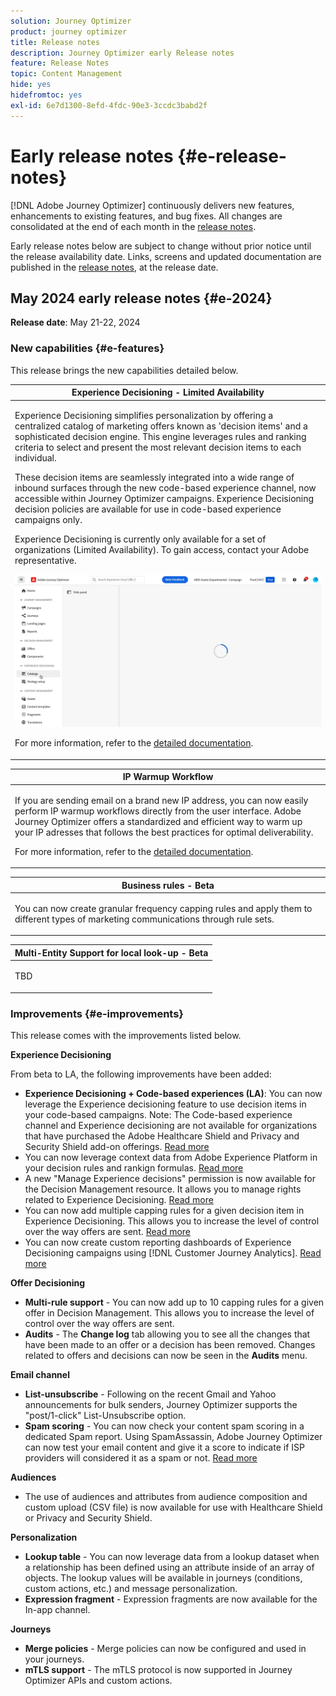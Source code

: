 ```yaml
---
solution: Journey Optimizer
product: journey optimizer
title: Release notes
description: Journey Optimizer early Release notes
feature: Release Notes
topic: Content Management
hide: yes
hidefromtoc: yes
exl-id: 6e7d1300-8efd-4fdc-90e3-3ccdc3babd2f
---
```

# Early release notes {#e-release-notes}

[!DNL Adobe Journey Optimizer] continuously delivers new features, enhancements to existing features, and bug fixes. All changes are consolidated at the end of each month in the [release notes](release-notes.md). 

Early release notes below are subject to change without prior notice until the release availability date. Links, screens and updated documentation are published in the [release notes](release-notes.md), at the release date.

## May 2024 early release notes {#e-2024}

**Release date**: May 21-22, 2024

### New capabilities {#e-features}

This release brings the new capabilities detailed below.


<table>
<thead>
<tr>
<th><strong>Experience Decisioning - Limited Availability</strong><br/></th>
</tr>
</thead>
<tbody>
<tr>
<td>
<p>Experience Decisioning simplifies personalization by offering a centralized catalog of marketing offers known as 'decision items' and a sophisticated decision engine. This engine leverages rules and ranking criteria to select and present the most relevant decision items to each individual.</p>
<p>These decision items are seamlessly integrated into a wide range of inbound surfaces through the new code-based experience channel, now accessible within Journey Optimizer campaigns. Experience Decisioning decision policies are available for use in code-based experience campaigns only.</p>
<p>Experience Decisioning is currently only available for a set of organizations (Limited Availability). To gain access, contact your Adobe representative.</p>
<img src="assets/do-not-localize/gif-exd.gif"/>
<p>For more information, refer to the <a href="../experience-decisioning/gs-experience-decisioning.md">detailed documentation</a>.</p>
</td>
</tr>
</tbody>
</table>


<table>
<thead>
<tr>
<th><strong>IP Warmup Workflow</strong><br/></th>
</tr>
</thead>
<tbody>
<tr>
<td>
<p>If you are sending email on a brand new IP address, you can now easily perform IP warmup workflows directly from the user interface. Adobe Journey Optimizer offers a standardized and efficient way to warm up your IP adresses that follows the best practices for optimal deliverability.</p>
<p>For more information, refer to the <a href="../configuration/ip-warmup-gs.md">detailed documentation</a>.</p>
</td>
</tr>
</tbody>
</table>

<table>
<thead>
<tr>
<th><strong>Business rules - Beta</strong><br/></th>
</tr>
</thead>
<tbody>
<tr>
<td>
<p>You can now create granular frequency capping rules and apply them to different types of marketing communications through rule sets. </p>
</td>
</tr>
</tbody>
</table>


<table>
<thead>
<tr>
<th><strong>Multi-Entity Support for local look-up - Beta</strong><br/></th>
</tr>
</thead>
<tbody>
<tr>
<td>
<p>TBD</p>
</td>
</tr>
</tbody>
</table>


<!--table>
<thead>
<tr>
<th><strong>Email Surface Personalization - Private beta </strong><br/></th>
</tr>
</thead>
<tbody>
<tr>
<td>
<p>You can now define dynamic subdomains and personalized header parameters when creating email channel surfaces, for increased flexibility and control over your email settings.</p>
</td>
</tr>
</tbody>
</table-->

### Improvements {#e-improvements}

This release comes with the improvements listed below.

**Experience Decisioning**

From beta to LA, the following improvements have been added:

* **Experience Decisioning + Code-based experiences (LA)**: You can now leverage the Experience decisioning feature to use decision items in your code-based campaigns. Note: The Code-based experience channel and Experience decisioning are not available for organizations that have purchased the Adobe Healthcare Shield and Privacy and Security Shield add-on offerings. [Read more](../code-based/get-started-code-based.md)
* You can now leverage context data from Adobe Experience Platform in your decision rules and rankign formulas. [Read more](../experience-decisioning/context-data.md)
* A new "Manage Experience decisions" permission is now available for the Decision Management resource. It allows you to manage rights related to Experience Decisioning. [Read more](../experience-decisioning/gs-experience-decisioning.md)
* You can now add multiple capping rules for a given decision item in Experience Decisioning. This allows you to increase the level of control over the way offers are sent. [Read more](../experience-decisioning/items.md#capping)
* You can now create custom reporting dashboards of Experience Decisioning campaigns using [!DNL Customer Journey Analytics]. [Read more](../experience-decisioning/cja-reporting.md)


**Offer Decisioning**

* **Multi-rule support** - You can now add up to 10 capping rules for a given offer in Decision Management. This allows you to increase the level of control over the way offers are sent.
* **Audits** - The **Change log** tab allowing you to see all the changes that have been made to an offer or a decision has been removed. Changes related to offers and decisions can now be seen in the **Audits** menu. 


**Email channel**

* **List-unsubscribe** - Following on the recent Gmail and Yahoo announcements for bulk senders, Journey Optimizer supports the "post/1-click" List-Unsubscribe option.
* **Spam scoring** - You can now check your content spam scoring in a dedicated Spam report. Using SpamAssassin, Adobe Journey Optimizer can now test your email content and give it a score to indicate if ISP providers will considered it as a spam or not. [Read more](../content-management/spam-report.md)


**Audiences**

* The use of audiences and attributes from audience composition and custom upload (CSV file) is now available for use with Healthcare Shield or Privacy and Security Shield.

**Personalization**

* **Lookup table** - You can now leverage data from a lookup dataset when a relationship has been defined using an attribute inside of an array of objects. The lookup values will be available in journeys (conditions, custom actions, etc.) and message personalization.
* **Expression fragment** - Expression fragments are now available for the In-app channel.

**Journeys**

* **Merge policies** - Merge policies can now be configured and used in your journeys.
* **mTLS support** - The mTLS protocol is now supported in Journey Optimizer APIs and custom actions.
